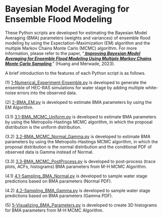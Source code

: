 # Bayesian Model Averaging for Ensemble Flood Modeling
These Python scripts are developed for estimating the Bayesian Model Averaging (BMA) parameters (weights and variances) of ensemble flood modeling by using the Expectation-Maximization (EM) algorithm and the multiple Markov Chains Monte Carlo (MCMC) algorithm. For more information, please refer to the paper, “[<b><i> Improving Bayesian Model Averaging for Ensemble Flood Modeling Using Multiple Markov Chains Monte Carlo Sampling </b></i>](https://agupubs.onlinelibrary.wiley.com/doi/full/10.1029/2023WR034947)” (Huang and Merwade, 2023).

A brief introduction to the features of each Python script is as follows.

(1) [1-Numerical_Experiment-Ensemble.py](https://github.com/huan1441/Bayesian-Model-Averaging-for-Ensemble-Flood-Modeling/blob/main/1-Numerical_Experiment-Ensemble.py) is developed to generate the ensemble of HEC-RAS simulations for water stage by adding multiple white-noise errors into the observed data.

(2) [2-BMA_EM.py](https://github.com/huan1441/Bayesian-Model-Averaging-for-Ensemble-Flood-Modeling/blob/main/2-BMA_EM.py) is developed to estimate BMA parameters by using the EM Algorithm.

(3.1) [3.1-BMA_MCMC_Uniform.py](https://github.com/huan1441/Bayesian-Model-Averaging-for-Ensemble-Flood-Modeling/blob/main/3.1-BMA_MCMC_Uniform.py) is developed to estimate BMA parameters by using the Metropolis-Hastings MCMC algorithm, in which the proposal distribution is the uniform distribution.

(3.2) [3.2-BMA_MCMC_Normal_Gamma.py](https://github.com/huan1441/Bayesian-Model-Averaging-for-Ensemble-Flood-Modeling/blob/main/3.2-BMA_MCMC_Normal_Gamma.py) is developed to estimate BMA parameters by using the Metropolis-Hastings MCMC algorithm, in which the proposal distribution is the normal distribution and the conditional PDF of observed data is Gamma instead of Normal.

(3.3) [3.3-BMA_MCMC_PostProcess.py](https://github.com/huan1441/Bayesian-Model-Averaging-for-Ensemble-Flood-Modeling/blob/main/3.3-BMA_MCMC_PostProcess.py) is developed to post-process (trace plots, ACFs, histograms) BMA parameters from M-H MCMC Algorithm.

(4.1) [4.1-Sampling_BMA_Normal.py](https://github.com/huan1441/Bayesian-Model-Averaging-for-Ensemble-Flood-Modeling/blob/main/4.1-Sampling_BMA_Normal.py) is developed to sample water stage predictions based on BMA parameters (Normal PDF).

(4.2) [4.2-Sampling_BMA_Gamma.py](https://github.com/huan1441/Bayesian-Model-Averaging-for-Ensemble-Flood-Modeling/blob/main/4.2-Sampling_BMA_Gamma.py) is developed to sample water stage predictions based on BMA parameters (Gamma PDF).

(5) [5-Visualizing_BMA_Parameters.py](https://github.com/huan1441/Bayesian-Model-Averaging-for-Ensemble-Flood-Modeling/blob/main/5-Visualizing_BMA_Parameters.py) is developed to create 3D histograms for BMA parameters from M-H MCMC Algorithm.
